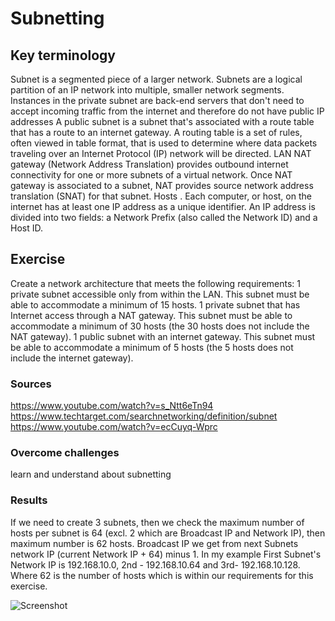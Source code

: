 # Subnetting
 

## Key terminology

Subnet is a segmented piece of a larger network. Subnets are a logical partition of an IP network into multiple, smaller network segments.  
Instances in the private subnet are back-end servers that don't need to accept incoming traffic from the internet and therefore do not have public IP addresses
A public subnet is a subnet that's associated with a route table that has a route to an internet gateway.
A routing table is a set of rules, often viewed in table format, that is used to determine where data packets traveling over an Internet Protocol (IP) network will be directed.
LAN
NAT gateway (Network Address Translation) provides outbound internet connectivity for one or more subnets of a virtual network. Once NAT gateway is associated to a subnet, NAT provides source network address translation (SNAT) for that subnet. 
Hosts . Each computer, or host, on the internet has at least one IP address as a unique identifier.
An IP address is divided into two fields: a Network Prefix (also called the Network ID) and a Host ID.

## Exercise

Create a network architecture that meets the following requirements:
1 private subnet accessible only from within the LAN. This subnet must be able to accommodate a minimum of 15 hosts.
1 private subnet that has Internet access through a NAT gateway. This subnet must be able to accommodate a minimum of 30 hosts (the 30 hosts does not include the NAT gateway).
1 public subnet with an internet gateway. This subnet must be able to accommodate a minimum of 5 hosts (the 5 hosts does not include the internet gateway).


### Sources

https://www.youtube.com/watch?v=s_Ntt6eTn94
https://www.techtarget.com/searchnetworking/definition/subnet
https://www.youtube.com/watch?v=ecCuyq-Wprc


### Overcome challenges

learn and understand about subnetting

### Results

If we need to create 3 subnets, then we check the maximum number of hosts per subnet is 64 (excl. 2 which are Broadcast IP and Network IP), then maximum number is 62 hosts.
Broadcast IP we get from next Subnets network IP (current Network IP + 64) minus 1. 
In my example First Subnet's Network IP is 192.168.10.0, 2nd - 192.168.10.64 and 3rd- 192.168.10.128. Where 62 is the number of hosts which is within our requirements for this exercise.

![Screenshot]()


